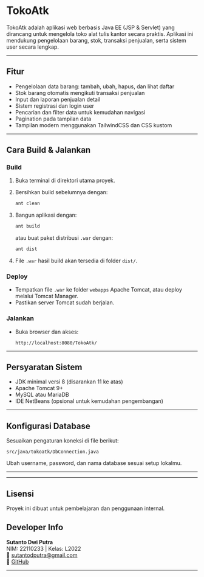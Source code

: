
# TokoAtk

TokoAtk adalah aplikasi web berbasis Java EE (JSP & Servlet) yang dirancang untuk mengelola toko alat tulis kantor secara praktis. Aplikasi ini mendukung pengelolaan barang, stok, transaksi penjualan, serta sistem user secara lengkap.

---

## Fitur

- Pengelolaan data barang: tambah, ubah, hapus, dan lihat daftar  
- Stok barang otomatis mengikuti transaksi penjualan  
- Input dan laporan penjualan detail  
- Sistem registrasi dan login user  
- Pencarian dan filter data untuk kemudahan navigasi  
- Pagination pada tampilan data  
- Tampilan modern menggunakan TailwindCSS dan CSS kustom  

---

## Cara Build & Jalankan

### Build

1. Buka terminal di direktori utama proyek.  
2. Bersihkan build sebelumnya dengan:
   ```bash
   ant clean
    ```

3. Bangun aplikasi dengan:

   ```bash
   ant build
   ```

   atau buat paket distribusi `.war` dengan:

   ```bash
   ant dist
   ```
4. File `.war` hasil build akan tersedia di folder `dist/`.

### Deploy

* Tempatkan file `.war` ke folder `webapps` Apache Tomcat, atau deploy melalui Tomcat Manager.
* Pastikan server Tomcat sudah berjalan.

### Jalankan

* Buka browser dan akses:

  ```
  http://localhost:8080/TokoAtk/
  ```

---

## Persyaratan Sistem

* JDK minimal versi 8 (disarankan 11 ke atas)
* Apache Tomcat 9+
* MySQL atau MariaDB
* IDE NetBeans (opsional untuk kemudahan pengembangan)

---

## Konfigurasi Database

Sesuaikan pengaturan koneksi di file berikut:

```
src/java/tokoatk/DbConnection.java
```

Ubah username, password, dan nama database sesuai setup lokalmu.

---

---

## Lisensi

Proyek ini dibuat untuk pembelajaran dan penggunaan internal.

## Developer Info

**Sutanto Dwi Putra**  
NIM: 22110233 | Kelas: L2022  
📧 sutantodputra@gmail.com  
🔗 [GitHub](https://github.com/Sutanto-dev)

---

